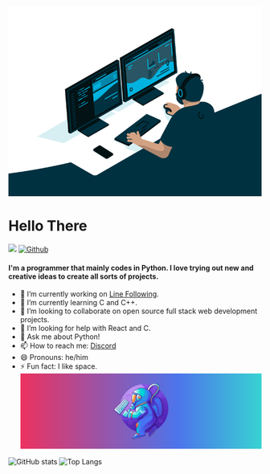 ![alt text](https://github.com/SrijonMaster1/SrijonMaster1/blob/main/computing.gif)

# Hello There 

![](https://visitor-badge.laobi.icu/badge?page_id=SrijonMaster1.SrijonMaster1) [![Github](https://img.shields.io/github/followers/SrijonMaster1?label=Follow&style=social)](https://github.com/SrijonMaster1)

#### I'm a programmer that mainly codes in Python. I love trying out new and creative ideas to create all sorts of projects.



* 🔭 I’m currently working on [Line Following](https://github.com/kethan1/Roborave/).
* 🌱 I’m currently learning C and C++.
* 👯 I’m looking to collaborate on open source full stack web development projects.
* 🤔 I’m looking for help with React and C.
* 💬 Ask me about Python!
* 📫 How to reach me: [Discord](https://discords.com/bio/p/boltingmaster)
* 😄 Pronouns: he/him
* ⚡ Fun fact: I like space. ![alt text](https://github.com/SrijonMaster1/SrijonMaster1/blob/main/spaceman.png)

![GitHub stats](https://github-readme-stats.vercel.app/api?username=SrijonMaster1&show_icons=true&theme=tokyonight) 
![Top Langs](https://github-readme-stats.vercel.app/api/top-langs/?username=SrijonMaster1&theme=tokyonight)


<!--
**SrijonMaster1/SrijonMaster1** is a ✨ _special_ ✨ repository because its `README.md` (this file) appears on your GitHub profile.

Here are some ideas to get you started: -->

